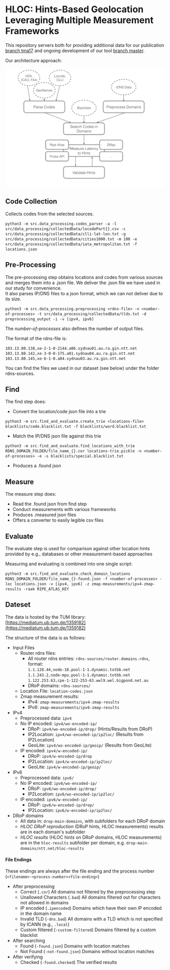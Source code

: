 # HLOC: Hints-Based Geolocation Leveraging Multiple Measurement Frameworks

This repository servers both for providing additional data for our publication [branch tma17](https://github.com/tumi8/hloc/tree/tma17) and ongoing development of our tool [branch master](https://github.com/tumi8/hloc).

Our architecture approach:

<img src="images/schema.jpg" alt="Drawing" width=500 />

## Code Collection

Collects codes from the selected sources.

```
python3 -m src.data_processing.codes_parser -a -l src/data_processing/collectedData/locodePart{}.csv -c src/data_processing/collectedData/clli-lat-lon.txt -g src/data_processing/collectedData/cities1000.txt -m 100 -e src/data_processing/collectedData/iata_metropolitan.txt -f locations.json
```

## Pre-Processing

The pre-processing step obtains locations and codes from various sources and merges them into a .json file. We deliver the .json file we have used in our study for convenience.   
It also parses IP/DNS files to a json format, which we can not deliver due to its size.

```
python3 -m src.data_processing.preprocessing <rdns-file> -n <number-of-processes> -t src/data_processing/collectedData/tlds.txt -d preprocessing_output -i -v [ipv4, ipv6]
```

The *number-of-processes* also defines the number of output files.

The format of the rdns-file is:
```
103.13.80.138,xe-2-1-0-2144.a06.sydnau01.au.ra.gin.ntt.net
103.13.80.142,xe-3-0-0-175.a01.sydnau04.au.ra.gin.ntt.net
103.13.80.145,xe-6-1-0.a04.sydnau03.au.ra.gin.ntt.net
```

You can find the files we used in our dataset (see below) under the folder rdns-sources.

## Find

The find step does:

* Convert the location/code json file into a trie
```
python3 -m src.find_and_evaluate.create_trie <locations-file> blacklists/code.blacklist.txt -f blacklists/word.blacklist.txt
```
* Match the IP/DNS json file against this trie
```
python3 -m src.find_and_evaluate.find_locations_with_trie RDNS_DOMAIN_FOLDER/file_name_{}.cor locations-trie.pickle -n <number-of-processes> -e -s blacklists/special.blacklist.txt
```
* Produces a .found json

## Measure

The measure step does:

* Read the .found json from find step
* Conduct measurements with various frameworks
* Produces .measured json files
* Offers a converter to easily legible csv files

## Evaluate

The evaluate step is used for comparison against other location hints provided by e.g., databases or other measurement-based approaches

Measuring and evaluating is combined into one single script:

```
python3 -m src.find_and_evaluate.check_domain_locations RDNS_DOMAIN_FOLDER/file_name_{}-found.json -f <number-of-processes> -loc locations.json -v [ipv4, ipv6] -z zmap-measurements/ipv4-zmap-results -raak RIPE_ATLAS_KEY
```

## Dateset

The data is hosted by the TUM library: [https://mediatum.ub.tum.de/1359182](https://mediatum.ub.tum.de/1359182)

The structure of the data is as follows: 

 -  Input Files
    - Router rdns files:
        - All router rdns entries: `rdns-sources/router.domains.rdns`, format:  
        `1.1.128.44,node-18.pool-1-1.dynamic.totbb.net`     
         `1.1.243.2,node-mpu.pool-1-1.dynamic.totbb.net`  
         `1.122.253.63,cpe-1-122-253-63.wwl9.wel.bigpond.net.au`  
        - DRoP domains: `rdns-sources/`
    - Location File: `location-codes.json`
    - Zmap measurement results:
        - IPv4: `zmap-measurements/ipv4-zmap-results`
        - IPv6: `zmap-measurements/ipv6-zmap-results`
 -  IPv4
    - Preprocessed data: `ipv4`
    - No IP encoded: `ipv4/wo-encoded-ip/`
        - DRoP: `ipv4/wo-encoded-ip/drop/` (Hints/Results from DRoP)
        - IP2Location: `ipv4/wo-encoded-ip/ip2loc/` (Results from IP2Location)
        - GeoLite: `ipv4/wo-encoded-ip/geoip/` (Results from GeoLite)
    - IP encoded: `ipv4/w-encoded-ip/`
        - DRoP: `ipv4/w-encoded-ip/drop`
        - IP2Location: `ipv4/w-encoded-ip/ip2loc/`
        - GeoLite: `ipv4/w-encoded-ip/geoip/`
 -  IPv6
    - Preprocessed data: `ipv6/`
    - No IP encoded: `ipv6/wo-encoded-ip/`
        - DRoP: `ipv6/wo-encoded-ip/drop/`
        - IP2Location: `ipv6/wo-encoded-ip/ip2loc/`
    - IP encoded: `ipv6/w-encoded-ip/`
        - DRoP: `ipv6/w-encoded-ip/drop/`
        - IP2Location: `ipv6/w-encoded-ip/ip2loc/`
 -  DRoP domains
    -  All data in: `drop-main-domains`, with subfolders for each DRoP domain
    -  *HLOC DRoP reproduction* (DRoP hints, HLOC measurements) results are in each domain's subfolder
    -  *HLOC results* (HLOC hints on DRoP domains, HLOC measurements) are in the `hloc-results` subfolder per domain, e.g. `drop-main-domains/ntt.net/hloc-results`

#### File Endings
 These endings are always after the file ending and the process number (`<filename>-<process-number><file-ending>`)

 - After preprocessing
    - Correct (`.cor`)
        All domains not filtered by the preprocessing step
    - Unallowed Characters (`.bad`)
        All domains filtered out for characters not allowed in domains
    - IP encoded (`.ipencoded`)
        Domains which have their own IP encoded in the domain name
    - Invalid TLD (`-dns.bad`)
        All domains with a TLD which is not specified by ICANN (e.g., `.local`)
    - Custom filtered (`-custom-filtered`)
        Domains filtered by a custom blacklist
 - After searching
    - Found (`-found.json`)
        Domains with location matches
    - Not Found (`-not-found.json`)
        Domains without location matches
 - After verifying
    - Checked (`-found.checked`)
        The verified results




